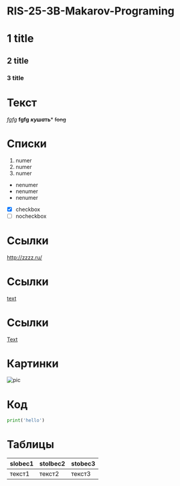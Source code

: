 # RIS-25-3B-Makarov-Programing
# 1 title
## 2 title ##
### 3 title
# Текст
*fgfg*
 **fgfg** 
 ***куша*ть***
~~fong~~
# Списки
1. numer
2. numer
3. numer
* nenumer
* nenumer
* nenumer
- [x] checkbox
- [ ] nocheckbox
# Ссылки
<http://zzzz.ru/> 
# Ссылки
[text](http:// " comment")
# Ссылки
[Text][url_pstu]

[url_pstu]: https://ssylka
# Картинки
![pic](https://images.steamusercontent.com/ugc/17854221424440595525/543783B601D5A853E3F50907B9722A314DFD92B6/?imw=512&amp;imh=320&amp;ima=fit&amp;impolicy=Letterbox&amp;imcolor=%23000000&amp;letterbox=true "priroda")
# Код
```python
print('hello')
```
# Таблицы
|slobec1|stolbec2|stobec3|
|-|---|--|
|текст1|текст2|текст3|
